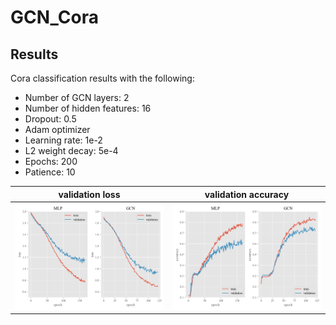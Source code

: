 # GCN_Cora

## Results 
Cora classification results with the following:
* Number of GCN layers: 2
* Number of hidden features: 16
* Dropout: 0.5
* Adam optimizer
* Learning rate: 1e-2
* L2 weight decay: 5e-4
* Epochs: 200
* Patience: 10

| validation loss | validation accuracy |
| :---: | :---: |
| ![img](results/loss.png) | ![img](results/accuracy.png) |
